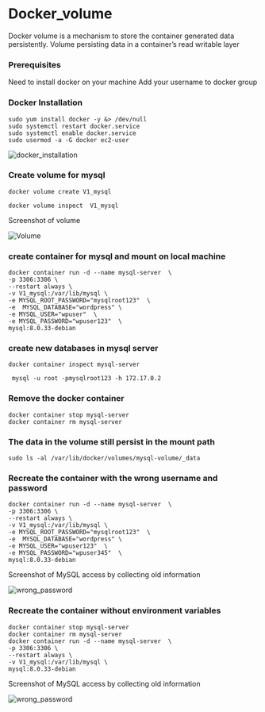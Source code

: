 # Docker_volume
Docker volume is a mechanism to store  the container generated data persistently. Volume persisting data in a container’s read writable layer

### Prerequisites
Need to install docker on your machine
Add your username to docker group

### Docker Installation

```
sudo yum install docker -y &> /dev/null
sudo systemctl restart docker.service
sudo systemctl enable docker.service
sudo usermod -a -G docker ec2-user
```
![docker_installation](https://github.com/Nisha-Sugathan/Docker-Bind_mounting/assets/134600837/ba7797c4-9a73-4ce6-b593-2befa5850e0d)

### Create volume for mysql
```
docker volume create V1_mysql

docker volume inspect  V1_mysql
```
Screenshot of volume

![Volume](https://github.com/Nisha-Sugathan/Docker_volume/assets/134600837/3048c75f-da42-49d0-b8e2-b2a037e60c98)


### create container for mysql and mount on local machine
```
docker container run -d --name mysql-server  \
-p 3306:3306 \
--restart always \
-v V1_mysql:/var/lib/mysql \
-e MYSQL_ROOT_PASSWORD="mysqlroot123"  \
-e  MYSQL_DATABASE="wordpress" \
-e MYSQL_USER="wpuser"  \
-e MYSQL_PASSWORD="wpuser123"  \
mysql:8.0.33-debian
```


### create new databases in mysql server
```
docker container inspect mysql-server

 mysql -u root -pmysqlroot123 -h 172.17.0.2
 ```
 
 ### Remove the docker container
 ```
docker container stop mysql-server
docker container rm mysql-server
```
### The data in the volume still persist in the mount path
```
sudo ls -al /var/lib/docker/volumes/mysql-volume/_data
```
### Recreate the container with the wrong username and password
```
docker container run -d --name mysql-server  \
-p 3306:3306 \
--restart always \
-v V1_mysql:/var/lib/mysql \
-e MYSQL_ROOT_PASSWORD="mysqlroot123"  \
-e  MYSQL_DATABASE="wordpress" \
-e MYSQL_USER="wpuser123"  \
-e MYSQL_PASSWORD="wpuser345"  \
mysql:8.0.33-debian
```

Screenshot of MySQL access by collecting old information


![wrong_password](https://github.com/Nisha-Sugathan/Docker_volume/assets/134600837/a99459cd-8ca9-42bd-8574-63d3baba44a0)

### Recreate the container without environment variables
```
docker container stop mysql-server
docker container rm mysql-server
docker container run -d --name mysql-server  \
-p 3306:3306 \
--restart always \
-v V1_mysql:/var/lib/mysql \
mysql:8.0.33-debian
```

Screenshot of MySQL access by collecting old information


![wrong_password](https://github.com/Nisha-Sugathan/Docker_volume/assets/134600837/a99459cd-8ca9-42bd-8574-63d3baba44a0)

